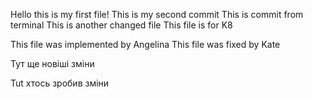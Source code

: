 Hello this is my first file!
This is my second commit
This is commit from terminal
This is another changed file
This file is for K8

This file was implemented by Angelina
This file was fixed by Kate

Тут ще новіші зміни

Tut хтось зробив зміни
